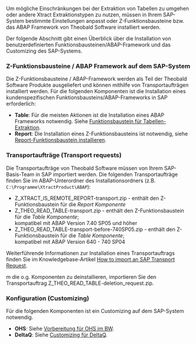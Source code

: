 Um mögliche Einschränkungen bei der Extraktion von Tabellen zu umgehen oder andere Xtract Extraktionstypen zu nutzen, 
müssen in Ihrem SAP-System bestimmte Einstellungen anpasst oder Z-Funktionsbausteine bzw. das ABAP Framework von Theobald Software installiert werden.

Der folgende Abschnitt gibt einen Überblick über die Installation von benutzerdefinierten Funktionsbausteinen/ABAP-Framework und das Customizing des SAP-Systems.


### Z-Funktionsbausteine / ABAP Framework auf dem SAP-System

Die Z-Funktionsbausteine / ABAP-Framework werden als Teil der Theobald Software Produkte ausgeliefert und können mithilfe von Transportaufträgen installiert werden.
Für die folgenden Komponenten ist die Installation eines kundenspezifischen Funktionsbausteins/ABAP-Frameworks in SAP erforderlich:

- **Table**: Für die meisten Aktionen ist die Installation eines ABAP Frameworks notwendig. Siehe [Funktionsbaustein für Tabellen-Extraktion](./sap-customizing/funktionsbaustein-fuer-table-extraktion). 
- **Report**: Die Installation eines Z-Funktionsbausteins ist notwendig, siehe [Report-Funktionsbaustein installieren](./sap-customizing/report-funktionsbaustein-installieren).


### Transportaufträge (Transport requests)
Die Transportaufträge von Theobald Software müssen von Ihrem SAP-Basis-Team in SAP importiert werden.
Die folgenden Transportaufträge finden Sie im ABAP-Unterordner des Installationsordners (z.B. `C:\Programme\XtractProduct\ABAP`):

- Z_XTRACT_IS_REMOTE_REPORT-transport.zip - enthält den Z-Funktionsbaustein für die *Report Komponente*
- Z_THEO_READ_TABLE-transport.zip - enthält den Z-Funktionsbaustein für die *Table Komponente*; <br>kompatibel mit ABAP Version 7.40 SP05 und höher
- Z_THEO_READ_TABLE-transport-before-740SP05.zip - enthält den Z-Funktionsbaustein für die *Table Komponente*; <br> kompatibel mit ABAP Version 640 - 740 SP04 

Weiterführende Informationen zur Installation eines Transportauftrags finden Sie im Knowledgebase-Artikel [How to import an SAP Transport Request](https://kb.theobald-software.com/sap/how-to-import-an-sap-transport-request-with-the-transport-management-system-stms).

m die o.g. Komponenten zu deinstallieren, importieren Sie den Transportauftrag Z_THEO_READ_TABLE-deletion_request.zip.


### Konfiguration (Customizing)
Für die folgenden Komponenten ist ein Customizing auf dem SAP-System notwendig. 

- **OHS**: Siehe [Vorbereitung für OHS im BW](./sap-customizing/vorbereitung-fuer-ohs-im-bw).
- **DeltaQ**: Siehe [Customizing für DeltaQ](./sap-customizing/customizing-fuer-deltaq).




